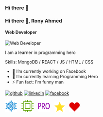 ### Hi there 👋

### Hi there 👋, Rony Ahmed
#### Web Developer
![Web Developer](https://scontent.fjsr1-1.fna.fbcdn.net/v/t39.30808-6/350489783_199086919749374_1985113659157522336_n.jpg?_nc_cat=107&ccb=1-7&_nc_sid=e3f864&_nc_eui2=AeHO54-kCy4xIpX03vb_scaCIEyvxWGnrZMgTK_FYaetkxPSZBYvfmpqDsb6YgWNKynwvSynVlOU3YZ8Cxnu86wG&_nc_ohc=O0INV72K7aUAX_zWA4c&_nc_zt=23&_nc_ht=scontent.fjsr1-1.fna&oh=00_AfBB2Fu3q0r4-GRBUjlZt1cygO4B1mraSBaJFtc-T5X7JQ&oe=64893D14)

I am a learner in programming hero 

Skills: MongoDB / REACT / JS / HTML / CSS

- 🔭 I’m currently working on Facebook 
- 🌱 I’m currently learning Programming Hero 
- ⚡ Fun fact: I'm funny man 


[<img src='https://cdn.jsdelivr.net/npm/simple-icons@3.0.1/icons/github.svg' alt='github' height='40'>](https://github.com/https://github.com/Rony-Ahmed6245/Rony_Ahmed6245)  [<img src='https://cdn.jsdelivr.net/npm/simple-icons@3.0.1/icons/linkedin.svg' alt='linkedin' height='40'>](https://www.linkedin.com/in/https://www.linkedin.com/in/rony-ahmed-b31145240//)  [<img src='https://cdn.jsdelivr.net/npm/simple-icons@3.0.1/icons/facebook.svg' alt='facebook' height='40'>](https://www.facebook.com/https://web.facebook.com/profile.php?id=100010277806033)  

<a href='https://archiveprogram.github.com/'><img src='https://raw.githubusercontent.com/acervenky/animated-github-badges/master/assets/acbadge.gif' width='40' height='40'></a> <a href='https://docs.github.com/en/developers'><img src='https://raw.githubusercontent.com/acervenky/animated-github-badges/master/assets/devbadge.gif' width='40' height='40'></a> <a href='https://github.com/pricing'><img src='https://raw.githubusercontent.com/acervenky/animated-github-badges/master/assets/pro.gif' width='40' height='40'></a> <a href='https://stars.github.com/'><img src='https://raw.githubusercontent.com/acervenky/animated-github-badges/master/assets/starbadge.gif' width='35' height='35'></a> <a href='https://docs.github.com/en/github/supporting-the-open-source-community-with-github-sponsors'><img src='https://raw.githubusercontent.com/acervenky/animated-github-badges/master/assets/sponsorbadge.gif' width='35' height='35'></a> 


